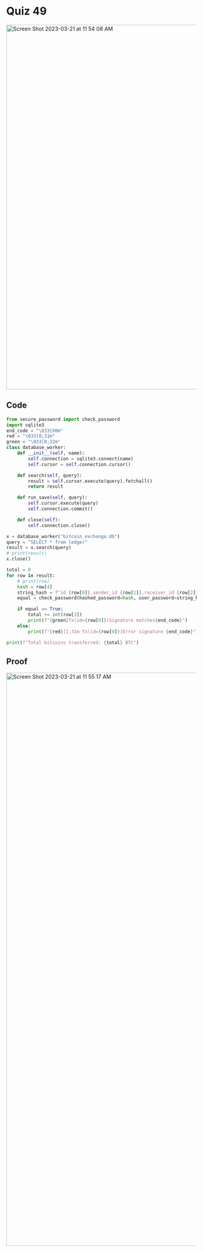 # Quiz 49

<img width="962" alt="Screen Shot 2023-03-21 at 11 54 08 AM" src="https://user-images.githubusercontent.com/111751273/226513837-8208422b-5a0b-490d-a47a-4812ab140715.png">

## Code
```.py
from secure_password import check_password
import sqlite3
end_code = "\033[00m"
red = "\033[0;31m"
green = "\033[0;32m"
class database_worker:
    def __init__(self, name):
        self.connection = sqlite3.connect(name)
        self.cursor = self.connection.cursor()

    def search(self, query):
        result = self.cursor.execute(query).fetchall()
        return result

    def run_save(self, query):
        self.cursor.execute(query)
        self.connection.commit()

    def close(self):
        self.connection.close()

x = database_worker("bitcoin_exchange.db")
query = "SELECT * from ledger"
result = x.search(query)
# print(result)
x.close()

total = 0
for row in result:
    # print(row)
    hash = row[4]
    string_hash = f"id {row[0]},sender_id {row[1]},receiver_id {row[2]},amount {row[3]}"
    equal = check_password(hashed_password=hash, user_password=string_hash)

    if equal == True:
        total += int(row[3])
        print(f"{green}Tx(id={row[0]})Signature matches{end_code}")
    else:
        print(f"{red}[1;31m Tx(id={row[0]})Error signature {end_code}")

print(f"Total bitcoins transferred: {total} BTC")
```

## Proof
<img width="1512" alt="Screen Shot 2023-03-21 at 11 55 17 AM" src="https://user-images.githubusercontent.com/111751273/226513952-b2b3bd11-50e1-442b-9eb2-8737e8709ca0.png">
